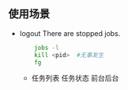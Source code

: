 ## 使用场景
+ logout  There are stopped jobs.
  ```bash
      jobs -l
      kill <pid>  #无事发生
      fg
  ```
  + 任务列表 任务状态 前台后台